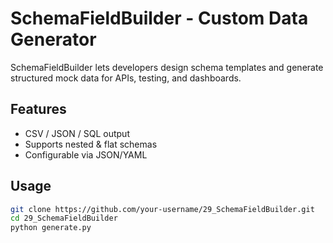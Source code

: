 # SchemaFieldBuilder - Custom Data Generator

SchemaFieldBuilder lets developers design schema templates and generate structured mock data for APIs, testing, and dashboards.

## Features
- CSV / JSON / SQL output  
- Supports nested & flat schemas  
- Configurable via JSON/YAML  

## Usage
```bash
git clone https://github.com/your-username/29_SchemaFieldBuilder.git
cd 29_SchemaFieldBuilder
python generate.py
